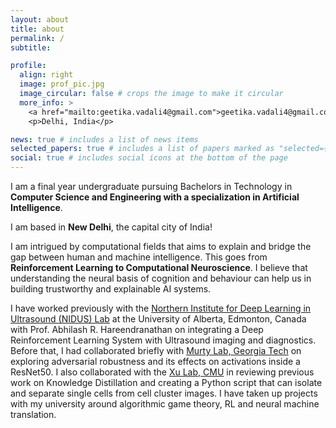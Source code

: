```yaml
---
layout: about
title: about
permalink: /
subtitle:

profile:
  align: right
  image: prof_pic.jpg
  image_circular: false # crops the image to make it circular
  more_info: >
    <a href="mailto:geetika.vadali4@gmail.com">geetika.vadali4@gmail.com</a>
    <p>Delhi, India</p>

news: true # includes a list of news items
selected_papers: true # includes a list of papers marked as "selected={true}"
social: true # includes social icons at the bottom of the page
---
```


I am a final year undergraduate pursuing Bachelors in Technology in **Computer Science and Engineering with a specialization in Artificial Intelligence**. 

I am based in **New Delhi**, the capital city of India!

I am intrigued by computational fields that aims to explain and bridge the gap between human and machine intelligence. This goes from **Reinforcement Learning to Computational Neuroscience**. I believe that understanding the neural basis of cognition and behaviour can help us in building trustworthy and explainable AI systems. 

I have worked previously with the <a href="https://www.nidusai.ca/">Northern Institute for Deep Learning in Ultrasound (NIDUS) Lab</a> at the University of Alberta, Edmonton, Canada with Prof. Abhilash R. Hareendranathan on integrating a Deep Reinforcement Learning System with Ultrasound imaging and diagnostics. Before that, I had collaborated briefly with <a href="https://www.murtylab.com/">Murty Lab, Georgia Tech</a> on exploring adversarial robustness and its effects on activations inside a ResNet50. I also collaborated with the <a href="https://xulabs.github.io/">Xu Lab, CMU</a> in reviewing previous work on Knowledge Distillation and creating a Python script that can isolate and separate single cells from cell cluster images. I have taken up projects with my university around algorithmic game theory, RL and neural machine translation. 
